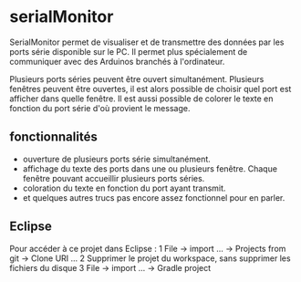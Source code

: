 # serialMonitor

SerialMonitor permet de visualiser et de transmettre des données par les ports série disponible sur
le PC. Il permet plus spécialement de communiquer avec des Arduinos branchés à l'ordinateur.

Plusieurs ports séries peuvent être ouvert simultanément. Plusieurs fenêtres peuvent être ouvertes, 
il est alors possible de choisir quel port est afficher dans quelle fenêtre. Il est aussi possible 
de colorer le texte en fonction du port série d'où provient le message.

## fonctionnalités
* ouverture de plusieurs ports série simultanément.
* affichage du texte des ports dans une ou plusieurs fenêtre. Chaque fenêtre pouvant accueillir plusieurs 
  ports séries.
* coloration du texte en fonction du port ayant transmit.
* et quelques autres trucs pas encore assez fonctionnel pour en parler.

## Eclipse
Pour accéder à ce projet dans Eclipse :
1 File -> import ... -> Projects from git -> Clone URI ...
2 Supprimer le projet du workspace, sans supprimer les fichiers du disque
3 File -> import ... -> Gradle project